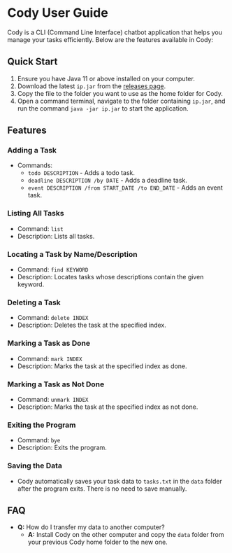 # Cody User Guide

Cody is a CLI (Command Line Interface) chatbot application that helps you manage your tasks efficiently. Below are the features available in Cody:

## Quick Start

1. Ensure you have Java 11 or above installed on your computer.
2. Download the latest `ip.jar` from the [releases page](https://github.com/hafizuddin-a/ip/releases).
3. Copy the file to the folder you want to use as the home folder for Cody.
4. Open a command terminal, navigate to the folder containing `ip.jar`, and run the command `java -jar ip.jar` to start the application.

## Features

### Adding a Task
- Commands:
    - `todo DESCRIPTION` - Adds a todo task.
    - `deadline DESCRIPTION /by DATE` - Adds a deadline task.
    - `event DESCRIPTION /from START_DATE /to END_DATE` - Adds an event task.

### Listing All Tasks
- Command: `list`
- Description: Lists all tasks.

### Locating a Task by Name/Description
- Command: `find KEYWORD`
- Description: Locates tasks whose descriptions contain the given keyword.

### Deleting a Task
- Command: `delete INDEX`
- Description: Deletes the task at the specified index.

### Marking a Task as Done
- Command: `mark INDEX`
- Description: Marks the task at the specified index as done.

### Marking a Task as Not Done
- Command: `unmark INDEX`
- Description: Marks the task at the specified index as not done.

### Exiting the Program
- Command: `bye`
- Description: Exits the program.

### Saving the Data
- Cody automatically saves your task data to `tasks.txt` in the `data` folder after the program exits. There is no need to save manually.

## FAQ

- **Q:** How do I transfer my data to another computer?
    - **A:** Install Cody on the other computer and copy the `data` folder from your previous Cody home folder to the new one.
